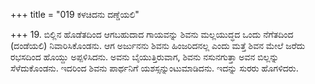+++
title = "019 ಕಳಚಿದನು ದಣ್ಡೆಯಲಿ"

+++
19. ಬಿಲ್ಲಿನ ಹೊಡೆತದಿಂದ ಆಗಬಹುದಾದ ಗಾಯವನ್ನು ಶಿವನು ಮಲ್ಲಯುದ್ಧದ ಒಂದು ನೆಗೆತದಿಂದ (ದಂಡೆಯಲಿ) ನಿವಾರಿಸಿಕೊಂಡನು. ಆಗ ಅರ್ಜುನನು ಶಿವನು ಹಿಂಜರಿದನಲ್ಲ ಎಂದು ಮತ್ತೆ ಶಿವನ ಮೇಲೆ ಜರೆದು ರಭಸದಿಂದ ಹೊಯ್ದು ಅಪ್ಪಳಿಸಿದನು. ಅವನು ಬೈಯುತ್ತಿರುವಾಗ, ಶಿವನು ನಸುನಗುತ್ತಾ ಅವನ ಬಿಲ್ಲನ್ನು ಸೆಳೆದುಕೊಂಡನು. ಇದರಿಂದ ಶಿವನು ಪಾರ್ಥನಿಗೆ ಯಶಸ್ಸನ್ನುಂಟುಮಾಡಿದನು. ಇದನ್ನು ಸುರರು ಹೊಗಳಿದರು.